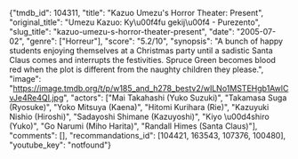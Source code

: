 {"tmdb_id": 104311, "title": "Kazuo Umezu's Horror Theater: Present", "original_title": "Umezu Kazuo: Ky\u00f4fu gekij\u00f4 - Purezento", "slug_title": "kazuo-umezu-s-horror-theater-present", "date": "2005-07-02", "genre": ["Horreur"], "score": "5.2/10", "synopsis": "A bunch of happy students enjoying themselves at a Christmas party until a sadistic Santa Claus comes and interrupts the festivities. Spruce Green becomes blood red when the plot is different from the naughty children they please.", "image": "https://image.tmdb.org/t/p/w185_and_h278_bestv2/wILNo1MSTEHgb1AwlCvJe4Re4QI.jpg", "actors": ["Mai Takahashi (Yuko Suzuki)", "Takamasa Suga (Ryosuke)", "Yoko Mitsuya (Kaena)", "Hitomi Kurihara (Rie)", "Kazuyuki Nishio (Hiroshi)", "Sadayoshi Shimane (Kazuyoshi)", "Kiyo \u00d4shiro (Yuko)", "Go Narumi (Miho Harita)", "Randall Himes (Santa Claus)"], "comments": [], "recommandations_id": [104421, 163543, 107376, 100480], "youtube_key": "notfound"}